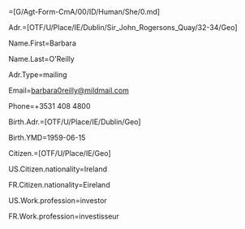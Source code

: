 =[G/Agt-Form-CmA/00/ID/Human/She/0.md]

Adr.=[OTF/U/Place/IE/Dublin/Sir_John_Rogersons_Quay/32-34/Geo]

Name.First=Barbara

Name.Last=O'Reilly

Adr.Type=mailing

Email=barbara0reilly@mildmail.com

Phone=+3531 408 4800

Birth.Adr.=[OTF/U/Place/IE/Dublin/Geo]

Birth.YMD=1959-06-15

Citizen.=[OTF/U/Place/IE/Geo]

US.Citizen.nationality=Ireland

FR.Citizen.nationality=Eireland

US.Work.profession=investor

FR.Work.profession=investisseur